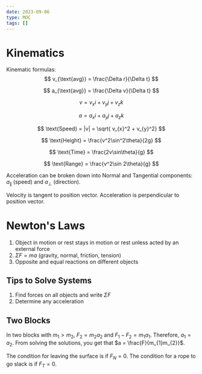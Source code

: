 ```yaml
---
date: 2023-09-06
type: MOC
tags: []
---
```


# Kinematics
Kinematic formulas:
$$
v_{\text{avg}} = \frac{\Delta r}{\Delta t}
$$

$$
a_{\text{avg}} = \frac{\Delta v}{\Delta t}
$$

$$
v = v_{x}i + v_{y}j + v_{z}k
$$

$$
a = a_{x}i + a_{y}j + a_{z}k
$$

$$
\text{Speed} = |v| = \sqrt{ v_{x}^2 + v_{y}^2}
$$

$$
\text{Height} = \frac{v^2\sin^2\theta}{2g}
$$

$$
\text{Time} = \frac{2v\sin\theta}{g}
$$

$$
\text{Range} = \frac{v^2\sin 2\theta}{g}
$$

Acceleration can be broken down into Normal and Tangential components: $a_{\parallel}$ (speed) and $a_{\perp}$ (direction).

Velocity is tangent to position vector.
Acceleration is perpendicular to position vector.

# Newton's Laws
1. Object in motion or rest stays in motion or rest unless acted by an external force
2. $\Sigma F = ma$ (gravity, normal, friction, tension)
3. Opposite and equal reactions on different objects

## Tips to Solve Systems
1. Find forces on all objects and write $\Sigma F$
2. Determine any acceleration

## Two Blocks
In two blocks with $m_{1} > m_{2}$, $F_{2} = m_{2}a_{2}$ and $F_{1}-F_{2} = m_{1}a_{1}$. Therefore, $a_{1} = a_{2}$. From solving the solutions, you get that $a = \frac{F}{m_{1}m_{2}}$.

The condition for leaving the surface is if $F_{N} = 0$.
The condition for a rope to go slack is if $F_{T} = 0$.